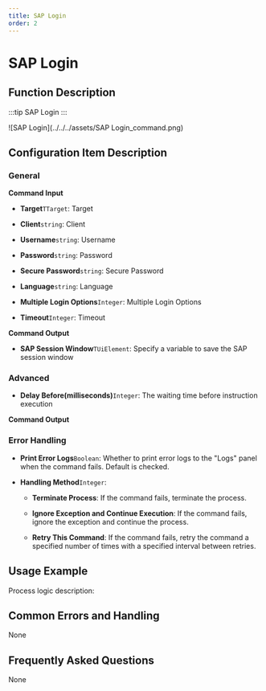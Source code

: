 ```yaml
---
title: SAP Login
order: 2
---
```


# SAP Login

## Function Description

:::tip 
SAP Login
:::

![SAP Login](../../../assets/SAP Login_command.png)

## Configuration Item Description

### General

**Command Input**

- **Target**`TTarget`: Target

- **Client**`string`: Client

- **Username**`string`: Username

- **Password**`string`: Password

- **Secure Password**`string`: Secure Password

- **Language**`string`: Language

- **Multiple Login Options**`Integer`: Multiple Login Options

- **Timeout**`Integer`: Timeout


**Command Output**

- **SAP Session Window**`TUiElement`: Specify a variable to save the SAP session window

### Advanced

- **Delay Before(milliseconds)**`Integer`: The waiting time before instruction execution


**Command Output**

### Error Handling

- **Print Error Logs**`Boolean`: Whether to print error logs to the "Logs" panel when the command fails. Default is checked. 

- **Handling Method**`Integer`:

    - **Terminate Process**: If the command fails, terminate the process.

    - **Ignore Exception and Continue Execution**: If the command fails, ignore the exception and continue the process.

    - **Retry This Command**: If the command fails, retry the command a specified number of times with a specified interval between retries.

## Usage Example

Process logic description:

## Common Errors and Handling

None

## Frequently Asked Questions

None

